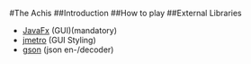 #The Achis
##Introduction
##How to play
##External Libraries
* [JavaFx] (GUI)(mandatory)
* [jmetro] (GUI Styling)
* [gson] (json en-/decoder)

[JavaFx]: https://openjfx.io/
[jmetro]: https://pixelduke.com/java-javafx-theme-jmetro/
[gson]: https://github.com/google/gson